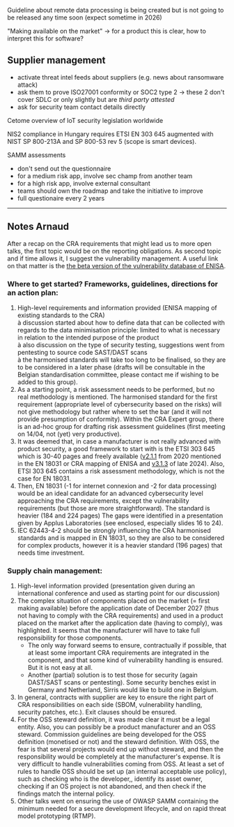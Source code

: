 Guideline about remote data processing is being created but is not going to be released any time soon (expect sometime in 2026)

"Making available on the market" -> for a product this is clear, how to interpret this for software? 

Supplier management
-------------------

- activate threat intel feeds about suppliers (e.g. news about ransomware attack)
- ask them to prove ISO27001 conformity or SOC2 type 2
-> these 2 don't cover SDLC or only slightly but are _third party attested_
- ask for security team contact details directly

Cetome overview of IoT security legislation worldwide

NIS2 compliance in Hungary requires ETSI EN 303 645 augmented with NIST SP 800-213A and SP 800-53 rev 5 (scope is smart devices).

SAMM assessments

- don't send out the questionnaire 
- for a medium risk app, involve sec champ from another team
- for a high risk app, involve external consultant
- teams should own the roadmap and take the initiative to improve
- full questionaire every 2 years


---
## Notes Arnaud
After a recap on the CRA requirements that might lead us to more open talks, the first topic would be on the reporting obligations. As second topic and if time allows it, I suggest the vulnerability management. A useful link on that matter is the [the beta version of the vulnerability database of ENISA](https://euvd.enisa.europa.eu/).

### Where to get started? Frameworks, guidelines, directions for an action plan:

1. High-level requirements and information provided (ENISA mapping of existing standards to the CRA)  
    à discussion started about how to define data that can be collected with regards to the data minimisation principle: limited to what is necessary in relation to the intended purpose of the product  
    à also discussion on the type of security testing, suggestions went from pentesting to source code SAST/DAST scans  
    à the harmonised standards will take too long to be finalised, so they are to be considered in a later phase (drafts will be consultable in the Belgian standardisation committee, please contact me if wishing to be added to this group).
2. As a starting point, a risk assessment needs to be performed, but no real methodology is mentioned. The harmonised standard for the first requirement (appropriate level of cybersecurity based on the risks) will not give methodology but rather where to set the bar (and it will not provide presumption of conformity). Within the CRA Expert group, there is an ad-hoc group for drafting risk assessment guidelines (first meeting on 14/04, not (yet) very productive).
3. It was deemed that, in case a manufacturer is not really advanced with product security, a good framework to start with is the ETSI 303 645 which is 30-40 pages and freely available ([v2.1.1](https://www.etsi.org/deliver/etsi_en/303600_303699/303645/02.01.01_60/en_303645v020101p.pdf) from 2020 mentioned in the EN 18031 or CRA mapping of ENISA and [v3.1.3](https://www.etsi.org/deliver/etsi_en/303600_303699/303645/03.01.03_60/en_303645v030103p.pdf) of late 2024). Also, ETSI 303 645 contains a risk assessment methodology, which is not the case for EN 18031.
4. Then, EN 18031 (-1 for internet connexion and -2 for data processing) would be an ideal candidate for an advanced cybersecurity level approaching the CRA requirements, except the vulnerability requirements (but those are more straightforward). The standard is heavier (184 and 224 pages) The gaps were identified in a presentation given by Applus Laboratories (see enclosed, especially slides 16 to 24).
5. IEC 62443-4-2 should be strongly influencing the CRA harmonised standards and is mapped in EN 18031, so they are also to be considered for complex products, however it is a heavier standard (196 pages) that needs time investment.

### Supply chain management:

1. High-level information provided (presentation given during an international conference and used as starting point for our discussion)
2. The complex situation of components placed on the market (= first making available) before the application date of December 2027 (thus not having to comply with the CRA requirements) and used in a product placed on the market after the application date (having to comply), was highlighted. It seems that the manufacturer will have to take full responsibility for those components.  
    - The only way forward seems to ensure, contractually if possible, that at least some important CRA requirements are integrated in the component, and that some kind of vulnerability handling is ensured. But it is not easy at all.  
    -  Another (partial) solution is to test those for security (again DAST/SAST scans or pentesting). Some security benches exist in Germany and Netherland, Sirris would like to build one in Belgium.
3. In general, contracts with supplier are key to ensure the right part of CRA responsibilities on each side (SBOM, vulnerability handling, security patches, etc.). Exit clauses should be ensured.
4. For the OSS steward definition, it was made clear it must be a legal entity. Also, you can possibly be a product manufacturer and an OSS steward. Commission guidelines are being developed for the OSS definition (monetised or not) and the steward definition. With OSS, the fear is that several projects would end up without steward, and then the responsibility would be completely at the manufacturer's expense. It is very difficult to handle vulnerabilities coming from OSS. At least a set of rules to handle OSS should be set up (an internal acceptable use policy), such as checking who is the developer,, identify its asset owner, checking if an OS project is not abandoned, and then check if the findings match the internal policy.
5. Other talks went on ensuring the use of OWASP SAMM containing the minimum needed for a secure development lifecycle, and on rapid threat model prototyping (RTMP).

